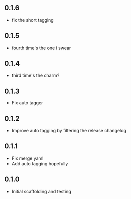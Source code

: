 ## 0.1.6

- fix the short tagging

## 0.1.5

- fourth time's the one i swear

## 0.1.4

- third time's the charm?

## 0.1.3

- Fix auto tagger

## 0.1.2

- Improve auto tagging by filtering the release changelog

## 0.1.1

- Fix merge yaml
- Add auto tagging hopefully

## 0.1.0

- Initial scaffolding and testing
